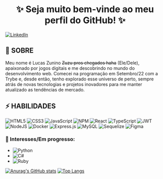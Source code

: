 <h1 align="center">✨ Seja muito bem-vinde ao meu perfil do GitHub! ✨</h2>

[![LinkedIn](https://img.shields.io/badge/linkedin-%230077B5.svg?style=for-the-badge&logo=linkedin&logoColor=white&link=https://www.linkedin.com/in/lucas-zunino-dev)](https://www.linkedin.com/in/lucas-zunino-dev/) 

## 👋 SOBRE

Meu nome é Lucas Zunino ~~Zuzu pros chegados haha~~ (Ele/Dele), apaixonado por jogos digitais e me descobrindo no mundo do desenvolvimento web. Comecei na programação em Setembro/22 com a Trybe e, desde então, tenho explorado esse universo de perto, sempre atrás de novas tecnologias e projetos inovadores para me manter atualizado as tendências de mercado.

## ⚡ HABILIDADES

![HTML5](https://img.shields.io/badge/html5-%23E34F26.svg?style=for-the-badge&logo=html5&logoColor=white)
![CSS3](https://img.shields.io/badge/css3-%231572B6.svg?style=for-the-badge&logo=css3&logoColor=white)
![JavaScript](https://img.shields.io/badge/javascript-%23323330.svg?style=for-the-badge&logo=javascript&logoColor=%23F7DF1E)
![NPM](https://img.shields.io/badge/NPM-%23CB3837.svg?style=for-the-badge&logo=npm&logoColor=white)
![React](https://img.shields.io/badge/react-%2320232a.svg?style=for-the-badge&logo=react&logoColor=%2361DAFB)
![TypeScript](https://img.shields.io/badge/typescript-%23007ACC.svg?style=for-the-badge&logo=typescript&logoColor=white)
![JWT](https://img.shields.io/badge/JWT-black?style=for-the-badge&logo=JSON%20web%20tokens)
![NodeJS](https://img.shields.io/badge/node.js-6DA55F?style=for-the-badge&logo=node.js&logoColor=white)
![Docker](https://img.shields.io/badge/docker-%230db7ed.svg?style=for-the-badge&logo=docker&logoColor=white)
![Express.js](https://img.shields.io/badge/express.js-%23404d59.svg?style=for-the-badge&logo=express&logoColor=%2361DAFB)
![MySQL](https://img.shields.io/badge/mysql-02302f.svg?style=for-the-badge&logo=mysql&logoColor=white)
![Sequelize](https://img.shields.io/badge/Sequelize-52B0E7?style=for-the-badge&logo=Sequelize&logoColor=white)
![Figma](https://img.shields.io/badge/figma-%23F24E1E.svg?style=for-the-badge&logo=figma&logoColor=white)

### 📖 Interesses/Em progresso:

- ![Python](https://img.shields.io/badge/python-3670A0?style=for-the-badge&logo=python&logoColor=ffdd54)
- ![C#](https://img.shields.io/badge/c%23-%23239120.svg?style=for-the-badge&logo=c-sharp&logoColor=white)
- ![Ruby](https://img.shields.io/badge/ruby-%23CC342D.svg?style=for-the-badge&logo=ruby&logoColor=white)


[![Anurag's GitHub stats](https://github-readme-stats.vercel.app/api?username=Zunino0o&show_icons=true&theme=synthwave&hide_rank=true)](https://github.com/Zunino0o/github-readme-stats)
[![Top Langs](https://github-readme-stats.vercel.app/api/top-langs/?username=Zunino0o&layout=compact)](https://github.com/Zunino0o/github-readme-stats)


<!--
**Zunino0o/Zunino0o** is a ✨ _special_ ✨ repository because its `README.md` (this file) appears on your GitHub profile.

Here are some ideas to get you started:

- 🔭 I’m currently working on ...
- 🌱 I’m currently learning ...
- 👯 I’m looking to collaborate on ...
- 🤔 I’m looking for help with ...
- 💬 Ask me about ...
- 📫 How to reach me: ...
- 😄 Pronouns: ...
- ⚡ Fun fact: ...
-->
